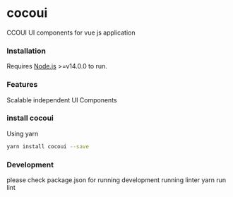 
# cocoui
CCOUI
UI components for vue js application

### Installation

Requires [Node.js](https://nodejs.org/) >=v14.0.0 to run.

### Features
Scalable independent UI Components

### install cocoui

Using yarn

```sh
yarn install cocoui --save
```

### Development
please check package.json for running development
running linter
yarn run lint
